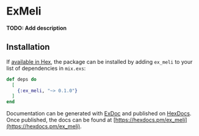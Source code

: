 # ExMeli

**TODO: Add description**

## Installation

If [available in Hex](https://hex.pm/docs/publish), the package can be installed
by adding `ex_meli` to your list of dependencies in `mix.exs`:

```elixir
def deps do
  [
    {:ex_meli, "~> 0.1.0"}
  ]
end
```

Documentation can be generated with [ExDoc](https://github.com/elixir-lang/ex_doc)
and published on [HexDocs](https://hexdocs.pm). Once published, the docs can
be found at [https://hexdocs.pm/ex_meli](https://hexdocs.pm/ex_meli).

